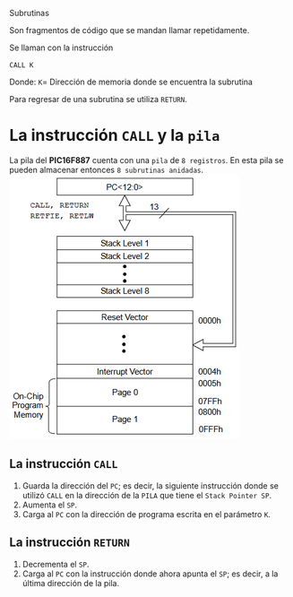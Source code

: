 Subrutinas

Son fragmentos de código que se mandan llamar repetidamente.

Se llaman con la instrucción 
```
CALL K
```
Donde:
`K`= Dirección de memoria donde se encuentra la subrutina

Para regresar de una subrutina se utiliza `RETURN`.

# La instrucción `CALL` y la `pila`
La pila del **PIC16F887** cuenta con una `pila` de `8 registros`. En esta pila se pueden almacenar entonces `8 subrutinas anidadas`.
![b14191577d2eceb888a49ec59edd009f.png](../../../../img/479e270b861e418db15a8e6ea4474c9e.png)
## La instrucción `CALL` 
1. Guarda la dirección del `PC`; es decir, la siguiente instrucción donde se utilizó `CALL` en la dirección de la `PILA` que tiene el `Stack Pointer SP`.
2. Aumenta el `SP`.
3. Carga al `PC` con la dirección de programa escrita en el parámetro `K`.

## La instrucción `RETURN`
1. Decrementa el `SP`.
2. Carga al `PC` con la instrucción donde ahora apunta el `SP`; es decir, a la última dirección de la pila.